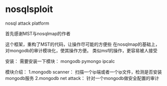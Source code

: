 nosqlsploit
===========

nosql attack platform

首先感谢MST与nosqlmap的作者


这个框架，重构了MST的代码，让操作尽可能的方便些
在nosqlmap的基础上，对mongodb的审计模块化，使其操作方便。
类似msf的操作，更容易被人接受

安装：
  需要安装一下模块：
  mongodb
  pymongo
  ipcalc

模块介绍：
1.mongodb scanner：
  扫描一个ip端或者一个ip文件，检测是否安装mongodb服务
2.mongodb net attack：
  针对一个mongodb做安全配置的审计
